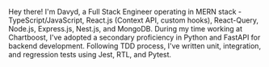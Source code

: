 Hey there! I'm Davyd, a Full Stack Engineer operating in MERN stack - TypeScript/JavaScript, React.js (Context API, custom hooks), React-Query, Node.js, Express.js, Nest.js, and MongoDB. During my time working at Chartboost, I've adopted a secondary proficiency in Python and FastAPI for backend development. Following TDD process, I've written unit, integration, and regression tests using Jest, RTL, and Pytest. 
